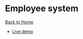 # Employee system

[Back to Home](https://github.com/seanedw1/Portfolio)

* [Live demo](https://seanedw1.github.io/Portfolio/Angular/Demo1/index.html)

